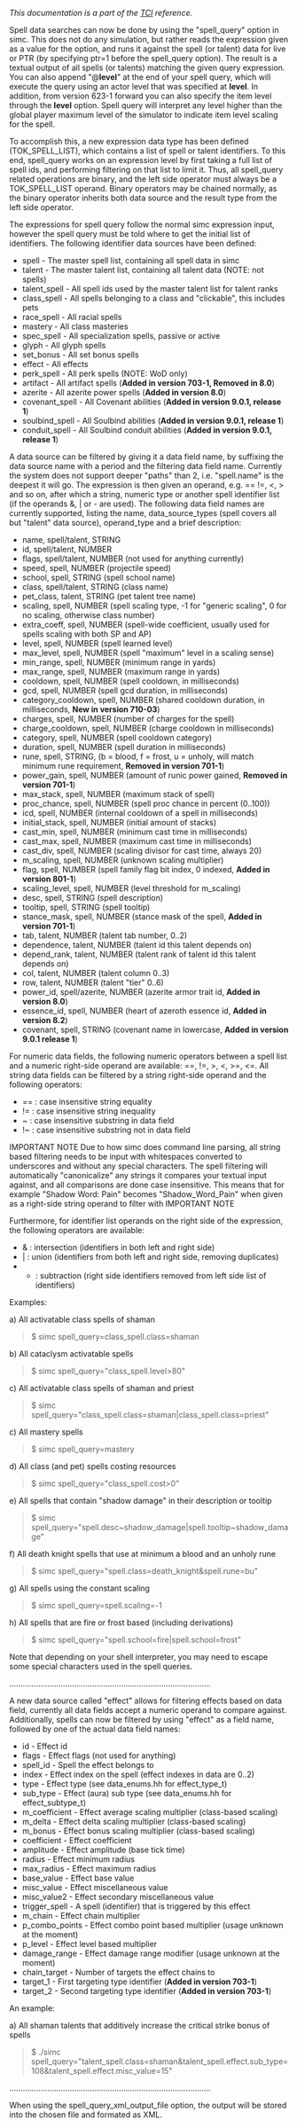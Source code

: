 _This documentation is a part of the [TCI](TextualConfigurationInterface) reference._

Spell data searches can now be done by using the "spell\_query" option in
simc. This does not do any simulation, but rather reads the expression given as
a value for the option, and runs it against the spell (or talent) data for live or PTR (by specifying ptr=1 before the spell\_query option). The result is a textual output of all spells (or talents) matching the given query expression. You can also append "@**level**" at the end of your spell query, which will execute the query using an actor level that was specified at **level**. In addition, from version 623-1 forward you can also specify the item level through the **level** option. Spell query will interpret any level higher than the global player maximum level of the simulator to indicate item level scaling for the spell.

To accomplish this, a new expression data type has been defined
(TOK\_SPELL\_LIST), which contains a list of spell or talent identifiers. To this
end, spell\_query works on an expression level by first taking a full list of
spell ids, and performing filtering on that list to limit it. Thus, all
spell\_query related operations are binary, and the left side operator must
always be a TOK\_SPELL\_LIST operand. Binary operators may be chained normally,
as the binary operator inherits both data source and the result type from the
left side operator.

The expressions for spell query follow the normal simc expression input,
however the spell query must be told where to get the initial list of
identifiers. The following identifier data sources have been defined:
  * spell - The master spell list, containing all spell data in simc
  * talent - The master talent list, containing all talent data (NOTE: not spells)
  * talent\_spell - All spell ids used by the master talent list for talent ranks
  * class\_spell - All spells belonging to a class and "clickable", this includes pets
  * race\_spell - All racial spells
  * mastery - All class masteries
  * spec\_spell - All specialization spells, passive or active
  * glyph - All glyph spells
  * set\_bonus - All set bonus spells
  * effect - All effects
  * perk\_spell - All perk spells (NOTE: WoD only)
  * artifact - All artifact spells (**Added in version 703-1, Removed in 8.0**)
  * azerite - All azerite power spells (**Added in version 8.0**)
  * covenant_spell - All Covenant abilities (**Added in version 9.0.1, release 1**)
  * soulbind_spell - All Soulbind abilities (**Added in version 9.0.1, release 1**)
  * conduit_spell - All Soulbind conduit abilities (**Added in version 9.0.1, release 1**)

A data source can be filtered by giving it a data field name, by suffixing the
data source name with a period and the filtering data field name. Currently the
system does not support deeper "paths" than 2, i.e. "spell.name" is the deepest
it will go. The expression is then given an operand, e.g. == !=, <, > and so
on, after which a string, numeric type or another spell identifier list (if the
operands &, | or - are used). The following data field names are currently
supported, listing the name, data\_source\_types (spell covers all but "talent"
data source), operand\_type and a brief description:
  * name, spell/talent, STRING
  * id, spell/talent, NUMBER
  * flags, spell/talent, NUMBER (not used for anything currently)
  * speed, spell, NUMBER (projectile speed)
  * school, spell, STRING (spell school name)
  * class, spell/talent, STRING (class name)
  * pet\_class, talent, STRING (pet talent tree name)
  * scaling, spell, NUMBER (spell scaling type, -1 for "generic scaling", 0 for no scaling, otherwise class number)
  * extra\_coeff, spell, NUMBER (spell-wide coefficient, usually used for spells scaling with both SP and AP)
  * level, spell, NUMBER (spell learned level)
  * max\_level, spell, NUMBER (spell "maximum" level in a scaling sense)
  * min\_range, spell, NUMBER (minimum range in yards)
  * max\_range, spell, NUMBER (maximum range in yards)
  * cooldown, spell, NUMBER (spell cooldown, in milliseconds)
  * gcd, spell, NUMBER (spell gcd duration, in milliseconds)
  * category_cooldown, spell, NUMBER (shared cooldown duration, in milliseconds, **New in version 710-03**)
  * charges, spell, NUMBER (number of charges for the spell)
  * charge\_cooldown, spell, NUMBER (charge cooldown in milliseconds)
  * category, spell, NUMBER (spell cooldown category)
  * duration, spell, NUMBER (spell duration in milliseconds)
  * rune, spell, STRING, (b = blood, f = frost, u = unholy, will match minimum rune requirement, **Removed in version 701-1**)
  * power\_gain, spell, NUMBER (amount of runic power gained, **Removed in version 701-1**)
  * max\_stack, spell, NUMBER (maximum stack of spell)
  * proc\_chance, spell, NUMBER (spell proc chance in percent (0..100))
  * icd, spell, NUMBER (internal cooldown of a spell in milliseconds)
  * initial\_stack, spell, NUMBER (initial amount of stacks)
  * cast\_min, spell, NUMBER (minimum cast time in milliseconds)
  * cast\_max, spell, NUMBER (maximum cast time in milliseconds)
  * cast\_div, spell, NUMBER (scaling divisor for cast time, always 20)
  * m\_scaling, spell, NUMBER (unknown scaling multiplier)
  * flag, spell, NUMBER (spell family flag bit index, 0 indexed, **Added in version 801-1**)
  * scaling\_level, spell, NUMBER (level threshold for m\_scaling)
  * desc, spell, STRING (spell description)
  * tooltip, spell, STRING (spell tooltip)
  * stance\_mask, spell, NUMBER (stance mask of the spell, **Added in version 701-1**)
  * tab, talent, NUMBER (talent tab number, 0..2)
  * dependence, talent, NUMBER (talent id this talent depends on)
  * depend\_rank, talent, NUMBER (talent rank of talent id this talent depends on)
  * col, talent, NUMBER (talent column 0..3)
  * row, talent, NUMBER (talent "tier" 0..6)
  * power\_id, spell/azerite, NUMBER (azerite armor trait id, **Added in version 8.0**)
  * essence\_id, spell, NUMBER (heart of azeroth essence id, **Added in version 8.2**)
  * covenant, spell, STRING (covenant name in lowercase, **Added in version 9.0.1 release 1**)

For numeric data fields, the following numeric operators between a spell list
and a numeric right-side operand are available: ==, !=, >, <, >=, <=. All string data
fields can be filtered by a string right-side operand and the following operators:
  * == : case insensitive string equality
  * != : case insensitive string inequality
  * ~  : case insensitive substring in data field
  * !~ : case insensitive substring not in data field

IMPORTANT NOTE Due to how simc does command line parsing, all string based
filtering needs to be input with whitespaces converted to underscores and without any
special characters. The spell filtering will automatically "canonicalize" any
strings it compares your textual input against, and all comparisons are done
case insensitive. This means that for example "Shadow Word: Pain" becomes
"Shadow\_Word\_Pain" when given as a right-side string operand to filter with
IMPORTANT NOTE

Furthermore, for identifier list operands on the right side of the expression, the
following operators are available:
  * &  : intersection (identifiers in both left and right side)
  * |  : union (identifiers from both left and right side, removing duplicates)
  * -  : subtraction (right side identifiers removed from left side list of identifiers)

Examples:

a) All activatable class spells of shaman
> $ simc spell\_query=class\_spell.class=shaman

b) All cataclysm activatable spells
> $ simc spell\_query="class\_spell.level>80"

c) All activatable class spells of shaman and priest
> $ simc spell\_query="class\_spell.class=shaman|class\_spell.class=priest"

c) All mastery spells
> $ simc spell\_query=mastery

d) All class (and pet) spells costing resources
> $ simc spell\_query="class\_spell.cost>0"

e) All spells that contain "shadow damage" in their description or tooltip
> $ simc spell\_query="spell.desc~shadow\_damage|spell.tooltip~shadow\_damage"

f) All death knight spells that use at minimum a blood and an unholy rune
> $ simc spell\_query="spell.class=death\_knight&spell.rune=bu"

g) All spells using the constant scaling
> $ simc spell\_query=spell.scaling=-1

h) All spells that are fire or frost based (including derivations)
> $ simc spell\_query="spell.school=fire|spell.school=frost"

Note that depending on your shell interpreter, you may need to escape some special
characters used in the spell queries.

..........................................................................................

A new data source called "effect" allows for filtering effects based on data
field, currently all data fields accept a numeric operand to compare against.
Additionally, spells can now be filtered by using "effect" as a field name,
followed by one of the actual data field names:
  * id - Effect id
  * flags - Effect flags (not used for anything)
  * spell\_id - Spell the effect belongs to
  * index - Effect index on the spell (effect indexes in data are 0..2)
  * type - Effect type (see data\_enums.hh for effect\_type\_t)
  * sub\_type - Effect (aura) sub type (see data\_enums.hh for effect\_subtype\_t)
  * m\_coefficient - Effect average scaling multiplier (class-based scaling)
  * m\_delta - Effect delta scaling multiplier (class-based scaling)
  * m\_bonus - Effect bonus scaling multiplier (class-based scaling)
  * coefficient - Effect coefficient
  * amplitude - Effect amplitude (base tick time)
  * radius - Effect minimum radius
  * max\_radius - Effect maximum radius
  * base\_value - Effect base value
  * misc\_value - Effect miscellaneous value
  * misc\_value2 - Effect secondary miscellaneous value
  * trigger\_spell - A spell (identifier) that is triggered by this effect
  * m\_chain - Effect chain multiplier
  * p\_combo\_points - Effect combo point based multiplier (usage unknown at the moment)
  * p\_level - Effect level based multiplier
  * damage\_range - Effect damage range modifier (usage unknown at the moment)
  * chain\_target - Number of targets the effect chains to
  * target\_1 - First targeting type identifier (**Added in version 703-1**)
  * target\_2 - Second targeting type identifier (**Added in version 703-1**)

An example:

a) All shaman talents that additively increase the critical strike bonus of spells
> $ ./simc spell\_query="talent\_spell.class=shaman&talent\_spell.effect.sub\_type=108&talent\_spell.effect.misc\_value=15"

..........................................................................................

When using the spell\_query\_xml\_output\_file option, the output will be stored into the chosen file and formated as XML.